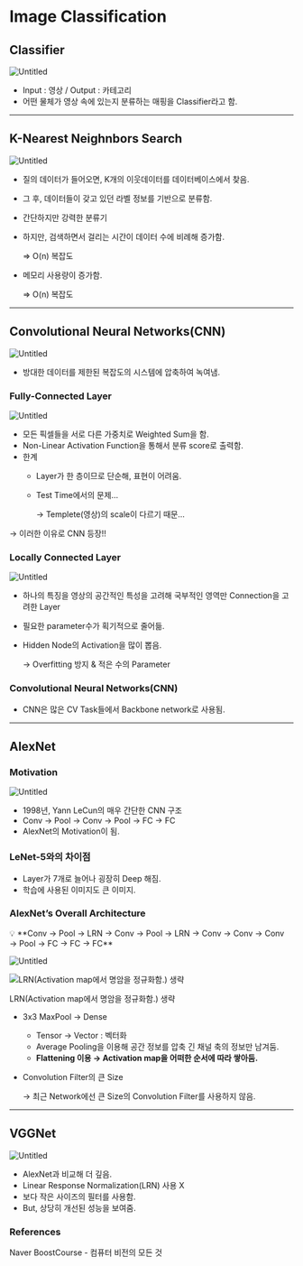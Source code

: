 # Image Classification

## Classifier

![Untitled](Image%20Classification%203c8bc01c14c74df1a3d503d3d9891b1b/Untitled.png)

- Input : 영상 / Output : 카테고리
- 어떤 물체가 영상 속에 있는지 분류하는 매핑을 Classifier라고 함.

---

## K-Nearest Neighnbors Search

![Untitled](Image%20Classification%203c8bc01c14c74df1a3d503d3d9891b1b/Untitled%201.png)

- 질의 데이터가 들어오면, K개의 이웃데이터를 데이터베이스에서 찾음.
- 그 후, 데이터들이 갖고 있던 라벨 정보를 기반으로 분류함.
- 간단하지만 강력한 분류기
- 하지만, 검색하면서 걸리는 시간이 데이터 수에 비례해 증가함.
    
    ⇒ O(n) 복잡도
    
- 메모리 사용량이 증가함.
    
    ⇒ O(n) 복잡도
    

---

## Convolutional Neural Networks(CNN)

![Untitled](Image%20Classification%203c8bc01c14c74df1a3d503d3d9891b1b/Untitled%202.png)

- 방대한 데이터를 제한된 복잡도의 시스템에 압축하여 녹여냄.

### Fully-Connected Layer

![Untitled](Image%20Classification%203c8bc01c14c74df1a3d503d3d9891b1b/Untitled%203.png)

- 모든 픽셀들을 서로 다른 가중치로 Weighted Sum을 함.
- Non-Linear Activation Function을 통해서 분류 score로 출력함.
- 한계
    - Layer가 한 층이므로 단순해, 표현이 어려움.
    - Test Time에서의 문제…
        
        → Templete(영상)의 scale이 다르기 때문…
        

→ 이러한 이유로 CNN 등장!!

### Locally Connected Layer

![Untitled](Image%20Classification%203c8bc01c14c74df1a3d503d3d9891b1b/Untitled%204.png)

- 하나의 특징을 영상의 공간적인 특성을 고려해 국부적인 영역만 Connection을 고려한 Layer
- 필요한 parameter수가 획기적으로 줄어듦.
- Hidden Node의 Activation을 많이 뽑음.
    
    → Overfitting 방지 & 적은 수의 Parameter
    

### Convolutional Neural Networks(CNN)

- CNN은 많은 CV Task들에서 Backbone network로 사용됨.

---

## AlexNet

### Motivation

![Untitled](Image%20Classification%203c8bc01c14c74df1a3d503d3d9891b1b/Untitled%205.png)

- 1998년, Yann LeCun의 매우 간단한 CNN 구조
- Conv → Pool → Conv → Pool → FC → FC
- AlexNet의 Motivation이 됨.

### LeNet-5와의 차이점

- Layer가 7개로 늘어나 굉장히 Deep 해짐.
- 학습에 사용된 이미지도 큰 이미지.

### AlexNet’s Overall Architecture

<aside>
💡 **Conv → Pool → LRN → Conv → Pool → LRN → Conv → Conv → Conv → Pool → FC → FC → FC**

</aside>

![Untitled](Image%20Classification%203c8bc01c14c74df1a3d503d3d9891b1b/Untitled%206.png)

![LRN(Activation map에서 명암을 정규화함.) 생략](Image%20Classification%203c8bc01c14c74df1a3d503d3d9891b1b/Untitled%207.png)

LRN(Activation map에서 명암을 정규화함.) 생략

- 3x3 MaxPool → Dense
    - Tensor → Vector : 벡터화
    - Average Pooling을 이용해 공간 정보를 압축 긴 채널 축의 정보만 남겨둠.
    - **Flattening 이용 → Activation map을 어떠한 순서에 따라 쌓아둠.**
- Convolution Filter의 큰 Size
    
    → 최근 Network에선 큰 Size의 Convolution Filter를 사용하지 않음.
    

---

## VGGNet

![Untitled](Image%20Classification%203c8bc01c14c74df1a3d503d3d9891b1b/Untitled%208.png)

- AlexNet과 비교해 더 깊음.
- Linear Response Normalization(LRN) 사용 X
- 보다 작은 사이즈의 필터를 사용함.
- But, 상당히 개선된 성능을 보여줌.

### References
Naver BoostCourse - 컴퓨터 비전의 모든 것
